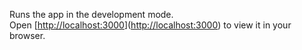 Runs the app in the development mode.\
Open [[http://localhost:3000](https://react-emloyees-panel.vercel.app/)]([http://localhost:3000](https://react-emloyees-panel.vercel.app/)) to view it in your browser.
